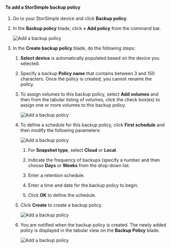 <!--author=alkohli last changed: 02/10/17-->

#### <a name="to-add-a-storsimple-backup-policy"></a>To add a StorSimple backup policy

1. Go to your StorSimple device and click **Backup policy**.

2. In the **Backup policy** blade, click **+ Add policy** from the command bar.
   
    ![Add a backup policy](./media/storsimple-8000-add-backup-policy-u2/addbupol1.png)

3. In the **Create backup policy** blade, do the following steps:
   
   1. **Select device** is automatically populated based on the device you selected.
   
   2. Specify a backup **Policy name** that contains between 3 and 150 characters. Once the policy is created, you cannot rename the policy.
       
   3. To assign volumes to this backup policy, select **Add volumes** and then from the tabular listing of volumes, click the check box(es) to assign one or more volumes to this backup policy.

       ![Add a backup policy](./media/storsimple-8000-add-backup-policy-u2/addbupol2.png)

   4. To define a schedule for this backup policy, click **First schedule** and then modify the following parameters:

       ![Add a backup policy](./media/storsimple-8000-add-backup-policy-u2/addbupol3.png)

       1. For **Snapshot type**, select **Cloud** or **Local**.

       2. Indicate the frequency of backups (specify a number and then choose **Days** or **Weeks** from the drop-down list.

       3. Enter a retention schedule.

       4. Enter a time and date for the backup policy to begin.

       5. Click **OK** to define the schedule.

   5. Click **Create** to create a backup policy.

       ![Add a backup policy](./media/storsimple-8000-add-backup-policy-u2/addbupol4.png)
   
   6. You are notified when the backup policy is created. The newly added policy is displayed in the tabular view on the **Backup Policy** blade.

       ![Add a backup policy](./media/storsimple-8000-add-backup-policy-u2/addbupol7.png)

